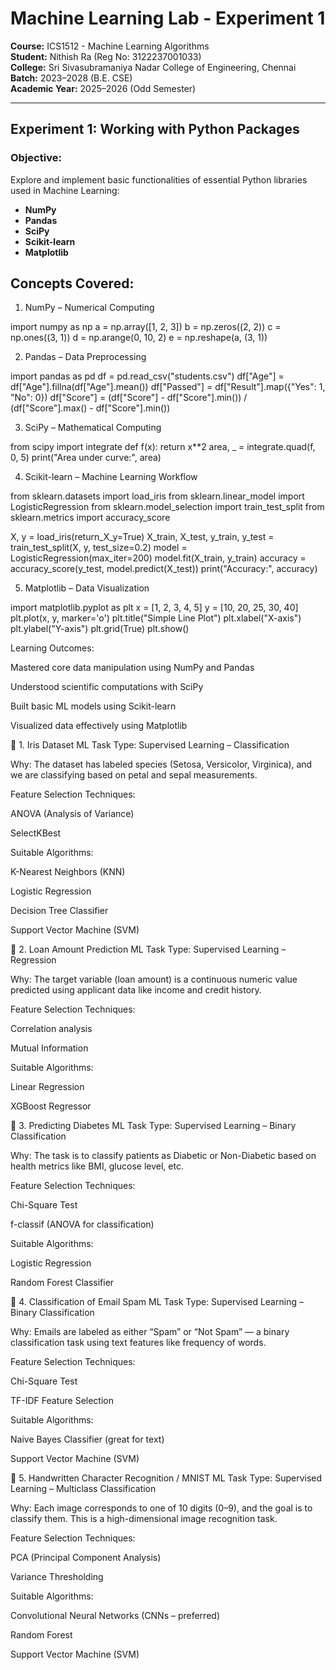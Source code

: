 # Machine Learning Lab - Experiment 1

**Course:** ICS1512 - Machine Learning Algorithms  
**Student:** Nithish Ra (Reg No: 3122237001033)  
**College:** Sri Sivasubramaniya Nadar College of Engineering, Chennai  
**Batch:** 2023–2028 (B.E. CSE)  
**Academic Year:** 2025–2026 (Odd Semester)

---

## Experiment 1: Working with Python Packages

### Objective:

Explore and implement basic functionalities of essential Python libraries used in Machine Learning:

- **NumPy**
- **Pandas**
- **SciPy**
- **Scikit-learn**
- **Matplotlib**

## Concepts Covered:

1. NumPy – Numerical Computing

import numpy as np
a = np.array([1, 2, 3])
b = np.zeros((2, 2))
c = np.ones((3, 1))
d = np.arange(0, 10, 2)
e = np.reshape(a, (3, 1))

2. Pandas – Data Preprocessing

import pandas as pd
df = pd.read_csv("students.csv")
df["Age"] = df["Age"].fillna(df["Age"].mean())
df["Passed"] = df["Result"].map({"Yes": 1, "No": 0})
df["Score"] = (df["Score"] - df["Score"].min()) / (df["Score"].max() - df["Score"].min())

3. SciPy – Mathematical Computing

from scipy import integrate
def f(x): return x\*\*2
area, \_ = integrate.quad(f, 0, 5)
print("Area under curve:", area)

4. Scikit-learn – Machine Learning Workflow

from sklearn.datasets import load_iris
from sklearn.linear_model import LogisticRegression
from sklearn.model_selection import train_test_split
from sklearn.metrics import accuracy_score

X, y = load_iris(return_X_y=True)
X_train, X_test, y_train, y_test = train_test_split(X, y, test_size=0.2)
model = LogisticRegression(max_iter=200)
model.fit(X_train, y_train)
accuracy = accuracy_score(y_test, model.predict(X_test))
print("Accuracy:", accuracy)

5. Matplotlib – Data Visualization

import matplotlib.pyplot as plt
x = [1, 2, 3, 4, 5]
y = [10, 20, 25, 30, 40]
plt.plot(x, y, marker='o')
plt.title("Simple Line Plot")
plt.xlabel("X-axis")
plt.ylabel("Y-axis")
plt.grid(True)
plt.show()

Learning Outcomes:

Mastered core data manipulation using NumPy and Pandas

Understood scientific computations with SciPy

Built basic ML models using Scikit-learn

Visualized data effectively using Matplotlib

🔹 1. Iris Dataset
ML Task Type: Supervised Learning – Classification

Why: The dataset has labeled species (Setosa, Versicolor, Virginica), and we are classifying based on petal and sepal measurements.

Feature Selection Techniques:

ANOVA (Analysis of Variance)

SelectKBest

Suitable Algorithms:

K-Nearest Neighbors (KNN)

Logistic Regression

Decision Tree Classifier

Support Vector Machine (SVM)

🔹 2. Loan Amount Prediction
ML Task Type: Supervised Learning – Regression

Why: The target variable (loan amount) is a continuous numeric value predicted using applicant data like income and credit history.

Feature Selection Techniques:

Correlation analysis

Mutual Information

Suitable Algorithms:

Linear Regression

XGBoost Regressor

🔹 3. Predicting Diabetes
ML Task Type: Supervised Learning – Binary Classification

Why: The task is to classify patients as Diabetic or Non-Diabetic based on health metrics like BMI, glucose level, etc.

Feature Selection Techniques:

Chi-Square Test

f-classif (ANOVA for classification)

Suitable Algorithms:

Logistic Regression

Random Forest Classifier

🔹 4. Classification of Email Spam
ML Task Type: Supervised Learning – Binary Classification

Why: Emails are labeled as either “Spam” or “Not Spam” — a binary classification task using text features like frequency of words.

Feature Selection Techniques:

Chi-Square Test

TF-IDF Feature Selection

Suitable Algorithms:

Naive Bayes Classifier (great for text)

Support Vector Machine (SVM)

🔹 5. Handwritten Character Recognition / MNIST
ML Task Type: Supervised Learning – Multiclass Classification

Why: Each image corresponds to one of 10 digits (0–9), and the goal is to classify them. This is a high-dimensional image recognition task.

Feature Selection Techniques:

PCA (Principal Component Analysis)

Variance Thresholding

Suitable Algorithms:

Convolutional Neural Networks (CNNs – preferred)

Random Forest

Support Vector Machine (SVM)
